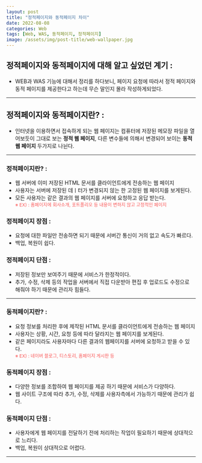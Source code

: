 ```yaml
---
layout: post
title: "정적페이지와 동적페이지 차이"
date: 2022-08-08
categories: Web
tags: [Web, WAS, 동적페이지, 정적페이지]
image: /assets/img/post-title/web-wallpaper.jpg
---
```


## 정적페이지와 동적페이지에 대해 알고 싶었던 계기 :
- WEB과 WAS 기능에 대해서 정리를 하다보니, 페이지 요청에 따라서 정적 페이지와 동적 페이지를 제공한다고 하는데 무슨 말인지 몰라 작성하게되었다.

* * *

## 정적페이지와 동적페이지란? :
- 인터넷을 이용하면서 접속하게 되는 웹 페이지는 컴퓨터에 저장된 메모장 파일을 열어보듯이 그대로 보는 **정적 웹 페이지**, 다른 변수들에 의해서 변경되어 보이는 **동적 웹 페이지** 두가지로 나뉜다.

* * *

### 정적페이지란? :
- 웹 서버에 이미 저장된 HTML 문서를 클라이언트에게 전송하는 웹 페이지
- 사용자는 서버에 저장된 데ㅣ터가 변경되지 않는 한 고정된 웹 페이지를 보게된다.
- 모든 사용자는 같은 결과의 웹 페이지를 서버에 요청하고 응답 받는다.<br>
<span style="color:#FA5858; font-size:12px">※ EX) : 홈페이지에 회사소개, 포트폴리오 등 내용이 변하지 않고 고정적인 페이지</span>

### 정적페이지 장점 :
- 요청에 대한 파일만 전송하면 되기 때문에 서버간 통신이 거의 없고 속도가 빠르다.
- 백업, 복원이 쉽다.

### 정적페이지 단점 :
- 저장된 정보만 보여주기 때문에 서비스가 한정적이다.
- 추가, 수정, 삭제 등의 작업을 서버에서 직접 다운받아 편집 후 업로드도 수정으로 해줘야 하기 때문에 관리자 힘들다.

* * *

### 동적페이지란? :
- 요청 정보를 처리한 후에 제작된 HTML 문서를 클라이언트에게 전송하는 웹 페이지
- 사용자는 상황, 시간, 요청 등에 따라 달라지는 웹 페이지를 보게된다.
- 같은 페이지라도 사용자마다 다른 결과의 웹페이지를 서버에 요청하고 받을 수 있다.<br>
<span style="color:#FA5858; font-size:12px">※ EX) : 네이버 블로그, 티스토리, 홈페이지 게시판 등</span>

### 동적페이지 장점 :
- 다양한 정보를 조합하여 웹 페이지를 제공 하기 때문에 서비스가 다양하다.
- 웹 사이트 구조에 따라 추가, 수정, 삭제를 사용자측에서 가능하기 때문에 관리가 쉽다.

### 동적페이지 단점 :
- 사용자에게 웹 페이지를 전달하기 전에 처리하는 작업이 필요하기 때문에 상대적으로 느리다.
- 백업, 복원이 상대적으로 어렵다.

* * *